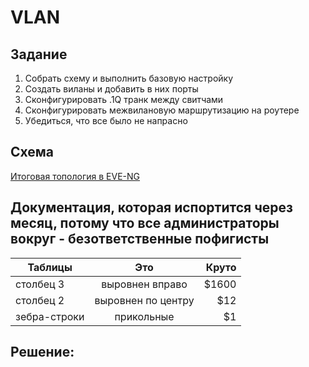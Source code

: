 ﻿# VLAN

## Задание
1. Собрать схему и выполнить базовую настройку
2. Создать виланы и добавить в них порты
3. Сконфигурировать .1Q транк между свитчами
4. Сконфигурировать межвилановую маршрутизацию на роутере
5. Убедиться, что все было не напрасно

## Схема
[Итоговая топология в EVE-NG](https://github.com/StuporMundiOmsk/OTUS_Networks/blob/main/Homeworks/00_VLAN_Basis/Topology.jpg)

## Документация, которая испортится через месяц, потому что все администраторы вокруг - безответственные пофигисты
| Таблицы       | Это                | Круто |
| ------------- |:------------------:| -----:|
| столбец 3     | выровнен вправо    | $1600 |
| столбец 2     | выровнен по центру |   $12 |
| зебра-строки  | прикольные         |    $1 |



## Решение:


